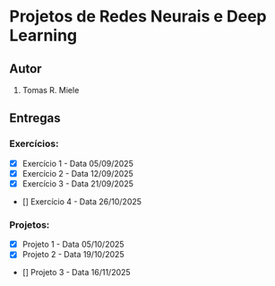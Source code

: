 # Projetos de Redes Neurais e Deep Learning

## Autor

1. Tomas R. Miele

## Entregas

### Exercícios:
- [x] Exercício 1 - Data 05/09/2025
- [x] Exercício 2 - Data 12/09/2025
- [x] Exercício 3 - Data 21/09/2025
- [] Exercício 4 - Data 26/10/2025

### Projetos:
- [X] Projeto 1 - Data 05/10/2025
- [X] Projeto 2 - Data 19/10/2025
- [] Projeto 3 - Data 16/11/2025